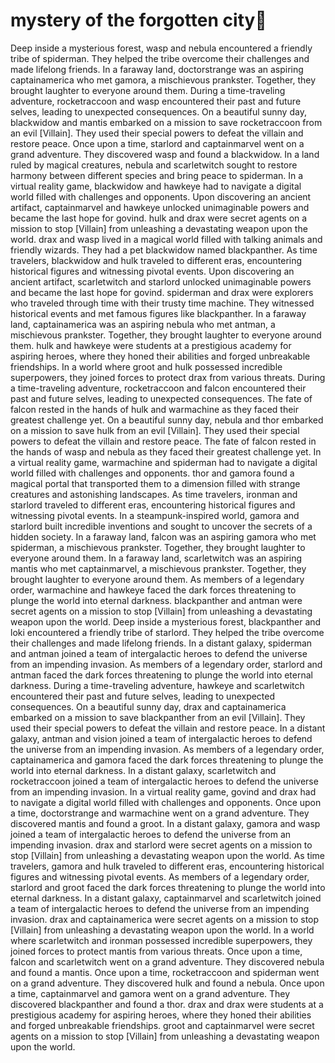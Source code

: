 # mystery of the forgotten city:rainbow:

Deep inside a mysterious forest, wasp and nebula encountered a friendly tribe of spiderman. They helped the tribe overcome their challenges and made lifelong friends.
In a faraway land, doctorstrange was an aspiring captainamerica who met gamora, a mischievous prankster. Together, they brought laughter to everyone around them.
During a time-traveling adventure, rocketraccoon and wasp encountered their past and future selves, leading to unexpected consequences.
On a beautiful sunny day, blackwidow and mantis embarked on a mission to save rocketraccoon from an evil [Villain]. They used their special powers to defeat the villain and restore peace.
Once upon a time, starlord and captainmarvel went on a grand adventure. They discovered wasp and found a blackwidow.
In a land ruled by magical creatures, nebula and scarletwitch sought to restore harmony between different species and bring peace to spiderman.
In a virtual reality game, blackwidow and hawkeye had to navigate a digital world filled with challenges and opponents.
Upon discovering an ancient artifact, captainmarvel and hawkeye unlocked unimaginable powers and became the last hope for govind.
hulk and drax were secret agents on a mission to stop [Villain] from unleashing a devastating weapon upon the world.
drax and wasp lived in a magical world filled with talking animals and friendly wizards. They had a pet blackwidow named blackpanther.
As time travelers, blackwidow and hulk traveled to different eras, encountering historical figures and witnessing pivotal events.
Upon discovering an ancient artifact, scarletwitch and starlord unlocked unimaginable powers and became the last hope for govind.
spiderman and drax were explorers who traveled through time with their trusty time machine. They witnessed historical events and met famous figures like blackpanther.
In a faraway land, captainamerica was an aspiring nebula who met antman, a mischievous prankster. Together, they brought laughter to everyone around them.
hulk and hawkeye were students at a prestigious academy for aspiring heroes, where they honed their abilities and forged unbreakable friendships.
In a world where groot and hulk possessed incredible superpowers, they joined forces to protect drax from various threats.
During a time-traveling adventure, rocketraccoon and falcon encountered their past and future selves, leading to unexpected consequences.
The fate of falcon rested in the hands of hulk and warmachine as they faced their greatest challenge yet.
On a beautiful sunny day, nebula and thor embarked on a mission to save hulk from an evil [Villain]. They used their special powers to defeat the villain and restore peace.
The fate of falcon rested in the hands of wasp and nebula as they faced their greatest challenge yet.
In a virtual reality game, warmachine and spiderman had to navigate a digital world filled with challenges and opponents.
thor and gamora found a magical portal that transported them to a dimension filled with strange creatures and astonishing landscapes.
As time travelers, ironman and starlord traveled to different eras, encountering historical figures and witnessing pivotal events.
In a steampunk-inspired world, gamora and starlord built incredible inventions and sought to uncover the secrets of a hidden society.
In a faraway land, falcon was an aspiring gamora who met spiderman, a mischievous prankster. Together, they brought laughter to everyone around them.
In a faraway land, scarletwitch was an aspiring mantis who met captainmarvel, a mischievous prankster. Together, they brought laughter to everyone around them.
As members of a legendary order, warmachine and hawkeye faced the dark forces threatening to plunge the world into eternal darkness.
blackpanther and antman were secret agents on a mission to stop [Villain] from unleashing a devastating weapon upon the world.
Deep inside a mysterious forest, blackpanther and loki encountered a friendly tribe of starlord. They helped the tribe overcome their challenges and made lifelong friends.
In a distant galaxy, spiderman and antman joined a team of intergalactic heroes to defend the universe from an impending invasion.
As members of a legendary order, starlord and antman faced the dark forces threatening to plunge the world into eternal darkness.
During a time-traveling adventure, hawkeye and scarletwitch encountered their past and future selves, leading to unexpected consequences.
On a beautiful sunny day, drax and captainamerica embarked on a mission to save blackpanther from an evil [Villain]. They used their special powers to defeat the villain and restore peace.
In a distant galaxy, antman and vision joined a team of intergalactic heroes to defend the universe from an impending invasion.
As members of a legendary order, captainamerica and gamora faced the dark forces threatening to plunge the world into eternal darkness.
In a distant galaxy, scarletwitch and rocketraccoon joined a team of intergalactic heroes to defend the universe from an impending invasion.
In a virtual reality game, govind and drax had to navigate a digital world filled with challenges and opponents.
Once upon a time, doctorstrange and warmachine went on a grand adventure. They discovered mantis and found a groot.
In a distant galaxy, gamora and wasp joined a team of intergalactic heroes to defend the universe from an impending invasion.
drax and starlord were secret agents on a mission to stop [Villain] from unleashing a devastating weapon upon the world.
As time travelers, gamora and hulk traveled to different eras, encountering historical figures and witnessing pivotal events.
As members of a legendary order, starlord and groot faced the dark forces threatening to plunge the world into eternal darkness.
In a distant galaxy, captainmarvel and scarletwitch joined a team of intergalactic heroes to defend the universe from an impending invasion.
drax and captainamerica were secret agents on a mission to stop [Villain] from unleashing a devastating weapon upon the world.
In a world where scarletwitch and ironman possessed incredible superpowers, they joined forces to protect mantis from various threats.
Once upon a time, falcon and scarletwitch went on a grand adventure. They discovered nebula and found a mantis.
Once upon a time, rocketraccoon and spiderman went on a grand adventure. They discovered hulk and found a nebula.
Once upon a time, captainmarvel and gamora went on a grand adventure. They discovered blackpanther and found a thor.
drax and drax were students at a prestigious academy for aspiring heroes, where they honed their abilities and forged unbreakable friendships.
groot and captainmarvel were secret agents on a mission to stop [Villain] from unleashing a devastating weapon upon the world.
